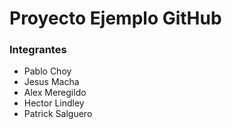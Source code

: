 # Proyecto Ejemplo GitHub

### Integrantes

- Pablo Choy
- Jesus Macha
- Alex Meregildo
- Hector Lindley
- Patrick Salguero